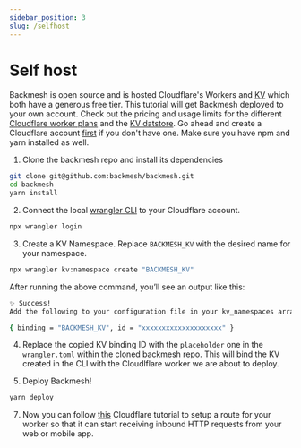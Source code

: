 ```yaml
---
sidebar_position: 3
slug: /selfhost
---
```


# Self host

Backmesh is open source and is hosted Cloudflare's Workers and [KV](https://developers.cloudflare.com/kv/) which both have a generous free tier. This tutorial will get Backmesh deployed to your own account. Check out the pricing and usage limits for the different [Cloudflare worker plans](https://developers.cloudflare.com/workers/platform/limits/) and the [KV datstore](https://developers.cloudflare.com/kv/platform/pricing/). Go ahead and create a Cloudflare account [first](https://dash.cloudflare.com) if you don't have one. Make sure you have npm and yarn installed as well.


1. Clone the backmesh repo and install its dependencies

```bash
git clone git@github.com:backmesh/backmesh.git
cd backmesh
yarn install
```

2. Connect the local [wrangler CLI](https://developers.cloudflare.com/workers/wrangler/) to your Cloudflare account.

```bash
npx wrangler login
```

3. Create a KV Namespace. Replace `BACKMESH_KV` with the desired name for your namespace.

```bash
npx wrangler kv:namespace create "BACKMESH_KV"
```

After running the above command, you’ll see an output like this:

```bash
✨ Success!
Add the following to your configuration file in your kv_namespaces array:

{ binding = "BACKMESH_KV", id = "xxxxxxxxxxxxxxxxxxxx" }
```

4. Replace the copied KV binding ID with the `placeholder` one in the `wrangler.toml` within the cloned backmesh repo. This will bind the KV created in the CLI with the Cloudlflare worker we are about to deploy.

6. Deploy Backmesh!

```bash
yarn deploy
```

7. Now you can follow [this](https://developers.cloudflare.com/workers/configuration/routing/) Cloudflare tutorial to setup a route for your worker so that it can start receiving inbound HTTP requests from your web or mobile app.
